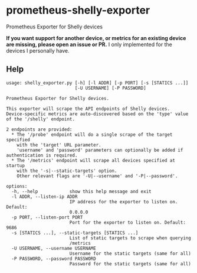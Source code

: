 # prometheus-shelly-exporter
Prometheus Exporter for Shelly devices

**If you want support for another device, or metrics for an existing device are missing,
please open an issue or PR.**
I only implemented for the devices I personally have.

## Help
```
usage: shelly_exporter.py [-h] [-l ADDR] [-p PORT] [-s [STATICS ...]]
                          [-U USERNAME] [-P PASSWORD]

Prometheus Exporter for Shelly devices.

This exporter will scrape the API endpoints of Shelly devices.
Device-specific metrics are auto-discovered based on the 'type' value of the '/shelly' endpoint.

2 endpoints are provided:
  * The '/probe' endpoint will do a single scrape of the target specified
    with the 'target' URL parameter.
    'username' and 'password' parameters can optionally be added if authentication is required.
  * The '/metrics' endpoint will scrape all devices specified at startup
    with the '-s|--static-targets' option.
    Other relevant flags are '-U|--username' and '-P|--password'.

options:
  -h, --help            show this help message and exit
  -l ADDR, --listen-ip ADDR
                        IP address for the exporter to listen on. Default:
                        0.0.0.0
  -p PORT, --listen-port PORT
                        Port for the exporter to listen on. Default: 9686
  -s [STATICS ...], --static-targets [STATICS ...]
                        List of static targets to scrape when querying
                        /metrics
  -U USERNAME, --username USERNAME
                        Username for the static targets (same for all)
  -P PASSWORD, --password PASSWORD
                        Password for the static targets (same for all)
```
